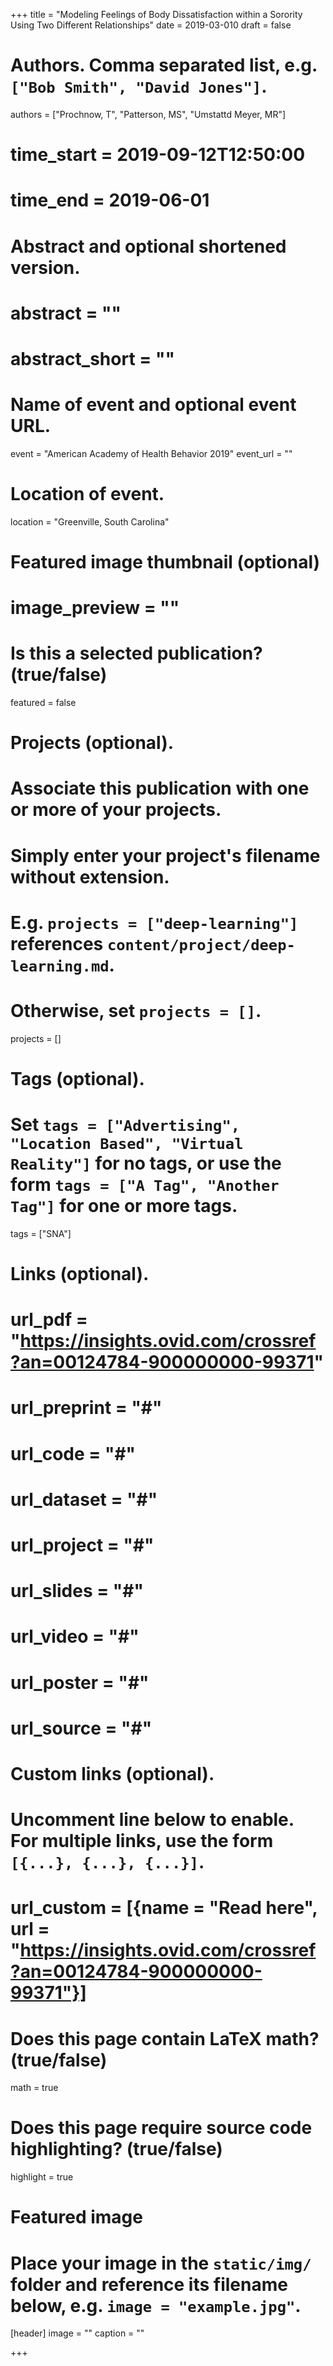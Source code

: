 +++
title = "Modeling Feelings of Body Dissatisfaction within a Sorority Using Two Different Relationships"
date = 2019-03-010
draft = false

# Authors. Comma separated list, e.g. `["Bob Smith", "David Jones"]`.
authors = ["Prochnow, T", "Patterson, MS", "Umstattd Meyer, MR"]

# time_start = 2019-09-12T12:50:00
# time_end = 2019-06-01

# Abstract and optional shortened version.
# abstract = ""
# abstract_short = ""

# Name of event and optional event URL.
event = "American Academy of Health Behavior 2019"
event_url = ""

# Location of event.
 location = "Greenville, South Carolina"

# Featured image thumbnail (optional)
# image_preview = ""

# Is this a selected publication? (true/false)
featured = false

# Projects (optional).
#   Associate this publication with one or more of your projects.
#   Simply enter your project's filename without extension.
#   E.g. `projects = ["deep-learning"]` references `content/project/deep-learning.md`.
#   Otherwise, set `projects = []`.
projects = []

# Tags (optional).
#   Set `tags = ["Advertising", "Location Based", "Virtual Reality"]` for no tags, or use the form `tags = ["A Tag", "Another Tag"]` for one or more tags.
 tags = ["SNA"]

# Links (optional).
# url_pdf = "https://insights.ovid.com/crossref?an=00124784-900000000-99371"
# url_preprint = "#"
# url_code = "#"
# url_dataset = "#"
# url_project = "#"
# url_slides = "#"
# url_video = "#"
# url_poster = "#"
# url_source = "#"

# Custom links (optional).
#   Uncomment line below to enable. For multiple links, use the form `[{...}, {...}, {...}]`.
# url_custom = [{name = "Read here", url = "https://insights.ovid.com/crossref?an=00124784-900000000-99371"}]

# Does this page contain LaTeX math? (true/false)
math = true

# Does this page require source code highlighting? (true/false)
highlight = true

# Featured image
# Place your image in the `static/img/` folder and reference its filename below, e.g. `image = "example.jpg"`.
[header]
image = ""
caption = ""

+++
